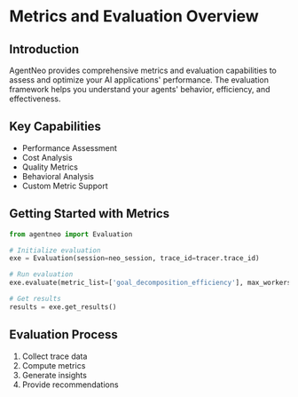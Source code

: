 # Metrics and Evaluation Overview

## Introduction
AgentNeo provides comprehensive metrics and evaluation capabilities to assess and optimize your AI applications' performance. The evaluation framework helps you understand your agents' behavior, efficiency, and effectiveness.

## Key Capabilities
- Performance Assessment
- Cost Analysis
- Quality Metrics
- Behavioral Analysis
- Custom Metric Support

## Getting Started with Metrics
```python
from agentneo import Evaluation

# Initialize evaluation
exe = Evaluation(session=neo_session, trace_id=tracer.trace_id)

# Run evaluation
exe.evaluate(metric_list=['goal_decomposition_efficiency'], max_workers = 4 ,max_evaluations_per_thread=2 )

# Get results
results = exe.get_results()
```

## Evaluation Process
1. Collect trace data
2. Compute metrics
3. Generate insights
4. Provide recommendations